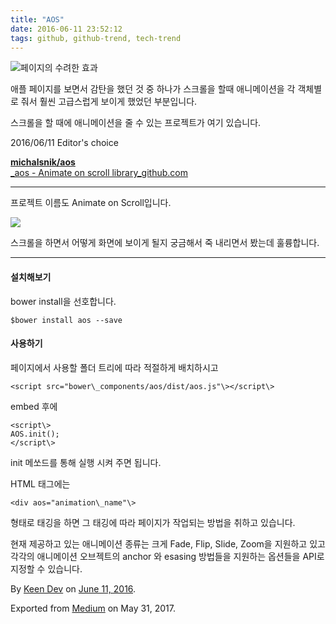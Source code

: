 ```yaml
---
title: "AOS"
date: 2016-06-11 23:52:12
tags: github, github-trend, tech-trend 
---
```



![][image0]페이지의 수려한 효과

애플 페이지를 보면서 감탄을 했던 것 중 하나가 스크롤을 할때 애니메이션을 각 객체별로 줘서 훨씬 고급스럽게 보이게 했었던 부분입니다.

스크롤을 할 때에 애니메이션을 줄 수 있는 프로젝트가 여기 있습니다.

2016/06/11 Editor's choice

[**michalsnik/aos**  
_aos - Animate on scroll library_github.com][anchor0][][anchor1]

---

프로젝트 이름도 Animate on Scroll입니다.

![][image1]

스크롤을 하면서 어떻게 화면에 보이게 될지 궁금해서 죽 내리면서 봤는데 훌륭합니다.

---

#### 설치해보기

bower install을 선호합니다.
    
    $bower install aos --save

#### 사용하기

페이지에서 사용할 폴더 트리에 따라 적절하게 배치하시고
    
    <script src="bower\_components/aos/dist/aos.js"\></script\>

embed 후에
    
    <script\>  
    AOS.init();  
    </script\>

init 메쏘드를 통해 실행 시켜 주면 됩니다.

HTML 태그에는
    
    <div aos="animation\_name"\>

형태로 태깅을 하면 그 태깅에 따라 페이지가 작업되는 방법을 취하고 있습니다.

현재 제공하고 있는 애니메이션 종류는 크게 Fade, Flip, Slide, Zoom을 지원하고 있고 각각의 애니메이션 오브젝트의 anchor 와 esasing 방법들을 지원하는 옵션들을 API로 지정할 수 있습니다.

By [Keen Dev][anchor2] on [June 11, 2016][anchor3].

Exported from [Medium][anchor4] on May 31, 2017\.


[anchor0]: https://github.com/michalsnik/aos "https://github.com/michalsnik/aos"
[anchor1]: https://github.com/michalsnik/aos
[anchor2]: https://medium.com/@keendev
[anchor3]: https://medium.com/p/c2c1593276c0
[anchor4]: https://medium.com


[image0]: /images/1*CgbJq7w_clA2YB36ROtglg.gif
[image1]: /images/1*M87MQbl4yZVizztjUlInBQ.gi